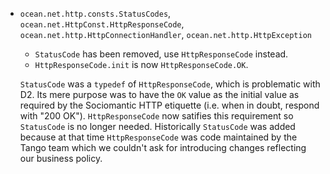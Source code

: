 * `ocean.net.http.consts.StatusCodes`, `ocean.net.HttpConst.HttpResponseCode`,
  `ocean.net.http.HttpConnectionHandler`, `ocean.net.http.HttpException`

  - `StatusCode` has been removed, use `HttpResponseCode` instead.
  - `HttpResponseCode.init` is now `HttpResponseCode.OK`.

  `StatusCode` was a `typedef` of `HttpResponseCode`, which is problematic with
  D2. Its mere purpose was to have the `OK` value as the initial value as
  required by the Sociomantic HTTP etiquette (i.e. when in doubt, respond with
  "200 OK"). `HttpResponseCode` now satifies this requirement so `StatusCode` is
  no longer needed. Historically `StatusCode` was added because at that time
  `HttpResponseCode` was code maintained by the Tango team which we couldn't ask
  for introducing changes reflecting our business policy.
